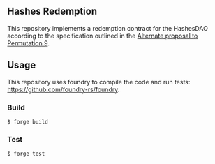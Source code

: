 ## Hashes Redemption

This repository implements a redemption contract for the HashesDAO according to the specification outlined in the [Alternate proposal to Permutation 9](https://snapshot.org/#/thehashes.eth/proposal/0xde5e43416c13746e22ba1c86dde021098131405b626ca0bea412809fed39e0a5).

## Usage

This repository uses foundry to compile the code and run tests: https://github.com/foundry-rs/foundry.

### Build

```shell
$ forge build
```

### Test

```shell
$ forge test
```

